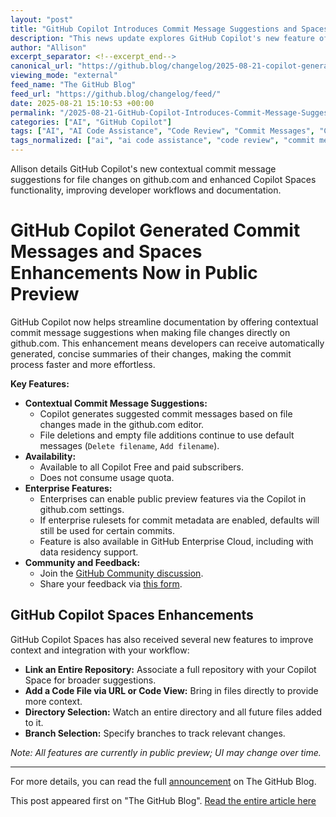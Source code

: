 ```yaml
---
layout: "post"
title: "GitHub Copilot Introduces Commit Message Suggestions and Spaces Enhancements"
description: "This news update explores GitHub Copilot's new feature offering contextual commit message suggestions directly on github.com file changes, helping developers streamline documentation. The announcement also highlights enhancements to GitHub Copilot Spaces, including repository, file, directory, and branch linking, aiming to improve workflow integration for individual and enterprise users."
author: "Allison"
excerpt_separator: <!--excerpt_end-->
canonical_url: "https://github.blog/changelog/2025-08-21-copilot-generated-commit-messages-on-github-com-is-in-public-preview"
viewing_mode: "external"
feed_name: "The GitHub Blog"
feed_url: "https://github.blog/changelog/feed/"
date: 2025-08-21 15:10:53 +00:00
permalink: "/2025-08-21-GitHub-Copilot-Introduces-Commit-Message-Suggestions-and-Spaces-Enhancements.html"
categories: ["AI", "GitHub Copilot"]
tags: ["AI", "AI Code Assistance", "Code Review", "Commit Messages", "Commit Metadata", "Copilot Spaces", "Developer Tools", "Documentation Automation", "Enterprise Cloud", "GitHub Copilot", "GitHub.com", "News", "Productivity", "Public Preview", "Workflow Automation"]
tags_normalized: ["ai", "ai code assistance", "code review", "commit messages", "commit metadata", "copilot spaces", "developer tools", "documentation automation", "enterprise cloud", "github copilot", "githubdotcom", "news", "productivity", "public preview", "workflow automation"]
---
```


Allison details GitHub Copilot's new contextual commit message suggestions for file changes on github.com and enhanced Copilot Spaces functionality, improving developer workflows and documentation.<!--excerpt_end-->

# GitHub Copilot Generated Commit Messages and Spaces Enhancements Now in Public Preview

GitHub Copilot now helps streamline documentation by offering contextual commit message suggestions when making file changes directly on github.com. This enhancement means developers can receive automatically generated, concise summaries of their changes, making the commit process faster and more effortless.

**Key Features:**

- **Contextual Commit Message Suggestions:**
  - Copilot generates suggested commit messages based on file changes made in the github.com editor.
  - File deletions and empty file additions continue to use default messages (`Delete filename`, `Add filename`).
- **Availability:**
  - Available to all Copilot Free and paid subscribers.
  - Does not consume usage quota.
- **Enterprise Features:**
  - Enterprises can enable public preview features via the Copilot in github.com settings.
  - If enterprise rulesets for commit metadata are enabled, defaults will still be used for certain commits.
  - Feature is also available in GitHub Enterprise Cloud, including with data residency support.
- **Community and Feedback:**
  - Join the [GitHub Community discussion](https://github.com/orgs/community/discussions/170558).
  - Share your feedback via [this form](https://forms.gle/pBtcV9BCAgq7udMV9).

## GitHub Copilot Spaces Enhancements

GitHub Copilot Spaces has also received several new features to improve context and integration with your workflow:

- **Link an Entire Repository:** Associate a full repository with your Copilot Space for broader suggestions.
- **Add a Code File via URL or Code View:** Bring in files directly to provide more context.
- **Directory Selection:** Watch an entire directory and all future files added to it.
- **Branch Selection:** Specify branches to track relevant changes.

*Note: All features are currently in public preview; UI may change over time.*

---

For more details, you can read the full [announcement](https://github.blog/changelog/2025-08-21-copilot-generated-commit-messages-on-github-com-is-in-public-preview) on The GitHub Blog.

This post appeared first on "The GitHub Blog". [Read the entire article here](https://github.blog/changelog/2025-08-21-copilot-generated-commit-messages-on-github-com-is-in-public-preview)

